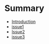 # Summary

* [Introduction](README.md)
* [issue1](Issue/issue1md.md)
* [Issue2](issue2/Readme.md)
* [issue3](issue3/Readme.md)


